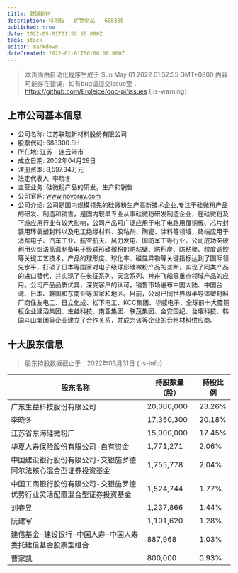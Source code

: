 ```yaml
---
title: 联瑞新材
description: 科创板 - 矿物制品 - 688300
published: true
date: 2022-05-01T01:52:55.000Z
tags: stock
editor: markdown
dateCreated: 2022-01-01T00:00:00.000Z
---
```


> 本页面由自动化程序生成于 Sun May 01 2022 01:52:55 GMT+0800
> 内容可能存在错误，如有bug请提交issue至：https://github.com/Eroleice/doc-pi/issues
{.is-warning}

## 上市公司基本信息
- 公司名称: 江苏联瑞新材料股份有限公司
- 股票代码: 688300.SH
- 所在地: 江苏 - 连云港市
- 成立日期: 2002年04月28日
- 注册资本: 8,597.34万元
- 法定代表人: 李晓冬
- 主营业务: 硅微粉产品的研发，生产和销售
- 公司官网: www.novoray.com
- 公司介绍: 公司是国内规模领先的硅微粉生产高新技术企业,专注于硅微粉产品的研发、制造和销售，是国内较早专业从事硅微粉研发制造企业，在硅微粉及下游应用行业有较大影响，公司产品可广泛应用于电子电路用覆铜板、芯片封装用环氧塑封料以及电工绝缘材料、胶粘剂、陶瓷、涂料等领域，终端应用于消费电子、汽车工业、航空航天、风力发电、国防军工等行业。公司成功突破利用火焰法高温制备电子级球形硅微粉的防粘壁、防积炭、防粘聚、粒度调控等关键工艺技术，产品的球形度、球化率、磁性异物等关键指标达到了国际领先水平，打破了日本等国家对电子级球形硅微粉产品的垄断，实现了同类产品的进口替代，并实现了在长征系列、天宫系列、神舟飞船等重点领域产品的应用。公司产品品质优异，深受客户的认可，销售市场遍布中国大陆、中国台湾、日本、韩国和东南亚等国家和地区。目前，公司已同世界级半导体塑封料厂商住友电工、日立化成、松下电工、KCC集团、华威电子，全球前十大覆铜板企业建滔集团、生益科技、南亚集团、联茂集团、金安国纪、台燿科技、韩国斗山集团等企业建立了合作关系，并成为该等企业的合格材料供应商。


## 十大股东信息
> 股东持股数据截止于：2022年03月31日
{.is-info}

| 股东名称 | 持股数量（股） | 持股比例 |
| --- | --- | --- |
| 广东生益科技股份有限公司 | 20,000,000 | 23.26% |
| 李晓冬 | 17,350,300 | 20.18% |
| 江苏省东海硅微粉厂 | 15,000,000 | 17.45% |
| 华夏人寿保险股份有限公司-自有资金 | 1,771,271 | 2.06% |
| 中国建设银行股份有限公司-交银施罗德阿尔法核心混合型证券投资基金 | 1,755,778 | 2.04% |
| 中国工商银行股份有限公司-交银施罗德优势行业灵活配置混合型证券投资基金 | 1,524,744 | 1.77% |
| 刘春昱 | 1,237,866 | 1.44% |
| 阮建军 | 1,101,620 | 1.28% |
| 建信基金-建设银行-中国人寿-中国人寿委托建信基金股票型组合 | 887,968 | 1.03% |
| 曹家凯 | 800,000 | 0.93% |




